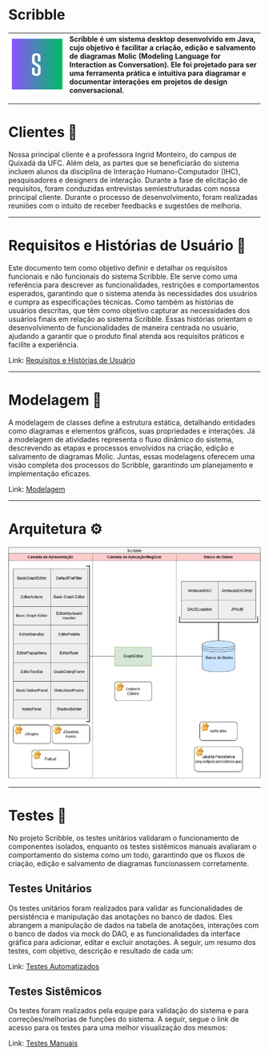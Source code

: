 # Scribble

| ![Logo do Scribble](./Documentação/assets/logotipo.png) | Scribble é um sistema desktop desenvolvido em Java, cujo objetivo é facilitar a criação, edição e salvamento de diagramas Molic (Modeling Language for Interaction as Conversation). Ele foi projetado para ser uma ferramenta prática e intuitiva para diagramar e documentar interações em projetos de design conversacional. |
|:--:|:--|


---
# Clientes 👥

Nossa principal cliente é a professora Ingrid Monteiro, do campus de Quixadá da UFC. Além dela, as partes que se beneficiarão do sistema incluem alunos da disciplina de Interação Humano-Computador (IHC), pesquisadores e designers de interação.
Durante a fase de elicitação de requisitos, foram conduzidas entrevistas semiestruturadas com nossa principal cliente. Durante o processo de desenvolvimento, foram realizadas reuniões com o intuito de receber feedbacks e sugestões de melhoria.

---
# Requisitos e Histórias de Usuário 📄

Este documento tem como objetivo definir e detalhar os requisitos funcionais e não funcionais do sistema Scribble. Ele serve como uma referência para descrever as funcionalidades, restrições e comportamentos esperados, garantindo que o sistema atenda às necessidades dos usuários e cumpra as especificações técnicas.  Como também as histórias de usuários descritas, que têm como objetivo capturar as necessidades dos usuários finais em relação ao sistema Scribble. Essas histórias orientam o desenvolvimento de funcionalidades de maneira centrada no usuário, ajudando a garantir que o produto final atenda aos requisitos práticos e facilite a experiência.  

Link: [Requisitos e Histórias de Usuário](./Documentação/Requisitos%20Funcionais%20e%20Não-Funcionais%20e%20Histórias%20de%20Usuário.pdf)

---

# Modelagem 📐

A modelagem de classes define a estrutura estática, detalhando entidades como diagramas e elementos gráficos, suas propriedades e interações. Já a modelagem de atividades representa o fluxo dinâmico do sistema, descrevendo as etapas e processos envolvidos na criação, edição e salvamento de diagramas Molic. Juntas, essas modelagens oferecem uma visão completa dos processos do Scribble, garantindo um planejamento e implementação eficazes.

Link: [Modelagem](Documentação/Modelagem%20&%20Arquitetura.pdf)

---

# Arquitetura ⚙
![Arquitetura](./Documentação/assets/arquitetura.jfif)

---

# Testes 🔎
No projeto Scribble, os testes unitários validaram o funcionamento de componentes isolados, enquanto os testes sistêmicos manuais avaliaram o comportamento do sistema como um todo, garantindo que os fluxos de criação, edição e salvamento de diagramas funcionassem corretamente.

## Testes Unitários
Os testes unitários foram realizados para validar as funcionalidades de persistência e manipulação das anotações no banco de dados. Eles abrangem a manipulação de dados na tabela de anotações, interações com o banco de dados via mock do DAO, e as funcionalidades da interface gráfica para adicionar, editar e excluir anotações. A seguir, um resumo dos testes, com objetivo, descrição e resultado de cada um:

Link: [Testes Automatizados](./Documentação/Testes.pdf)
## Testes Sistêmicos
Os testes foram realizados pela equipe para validação do sistema e para correções/melhorias de funções do sistema. A seguir, segue o link de acesso para os testes para uma melhor visualização dos mesmos:

Link: [Testes Manuais](https://docs.google.com/spreadsheets/d/19H1wCPnC2xXhk8pEj9W9kB_1EBQ89W3a/edit?gid=173414780#gid=173414780)
